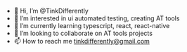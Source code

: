 - 👋 Hi, I’m @TinkDifferently
- 👀 I’m interested in ui automated testing, creating AT tools
- 🌱 I’m currently learning typescript, react, react-native
- 💞️ I’m looking to collaborate on AT tools projects
- 📫 How to reach me tinkdifferently@gmail.com

<!---
TinkDifferently/TinkDifferently is a ✨ special ✨ repository because its `README.md` (this file) appears on your GitHub profile.
You can click the Preview link to take a look at your changes.
--->
